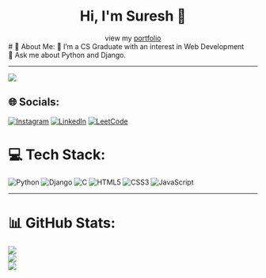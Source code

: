 <h1 align="center">Hi, I'm Suresh 👋</h1>
<div align="center">
  <span>view my</span>
  <a href="https://sureshdev.vercel.app/">portfolio</a>
</div>
# 💫 About Me:
🔭 I’m a CS Graduate with an interest in Web Development<br>💬 Ask me about Python and Django.<br>


---
[![](https://visitcount.itsvg.in/api?id=su-re-sh-75&icon=0&color=0)](https://visitcount.itsvg.in)


## 🌐 Socials:
[![Instagram](https://img.shields.io/badge/Instagram-%23E4405F.svg?logo=Instagram&logoColor=white)](https://instagram.com/__suresh_75__) [![LinkedIn](https://img.shields.io/badge/LinkedIn-%230077B5.svg?logo=linkedin&logoColor=white)](https://linkedin.com/in/suresh-r-aa0808273) [![LeetCode](https://img.shields.io/badge/LeetCode-000000?logo=LeetCode&logoColor=#d16c06)](https://leetcode.com/suresh75/)

# 💻 Tech Stack:
![Python](https://img.shields.io/badge/python-3670A0?style=for-the-badge&logo=python&logoColor=ffdd54) ![Django](https://img.shields.io/badge/django-%23092E20.svg?style=for-the-badge&logo=django&logoColor=white) ![C](https://img.shields.io/badge/c-%2300599C.svg?style=for-the-badge&logo=c&logoColor=white) ![HTML5](https://img.shields.io/badge/html5-%23E34F26.svg?style=for-the-badge&logo=html5&logoColor=white) ![CSS3](https://img.shields.io/badge/css3-%231572B6.svg?style=for-the-badge&logo=css3&logoColor=white)  ![JavaScript](https://img.shields.io/badge/javascript-%23323330.svg?style=for-the-badge&logo=javascript&logoColor=%23F7DF1E)

---

# 📊 GitHub Stats:
![](https://github-readme-stats.vercel.app/api?username=su-re-sh-75&theme=radical&hide_border=true&include_all_commits=true&count_private=false)<br/>
![](https://github-readme-streak-stats.herokuapp.com/?user=su-re-sh-75&theme=radical&hide_border=true)<br/>
![](https://github-readme-stats.vercel.app/api/top-langs/?username=su-re-sh-75&theme=radical&hide_border=true&include_all_commits=true&count_private=false&layout=compact)
